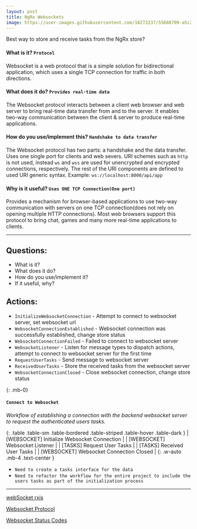 ```yaml
---
layout: post
title: NgRx Websockets
image: https://user-images.githubusercontent.com/18272237/55688709-a5c2c300-5949-11e9-88c5-dc44b25dc963.png
---
```

Best way to store and receive tasks from the NgRx store?

#### What is it? `Protocol`
Websocket is a web protocol that is a simple solution for bidirectional application, which uses a single TCP connection for traffic in both directions.

#### What does it do? `Provides real-time data`
The Websocket protocol interacts between a client web browser and web server to bring real-time data transfer from and to the server. It enables two-way communication between the client & server to produce real-time applications.

#### How do you use/implement this? `Handshake to data transfer`
The Websocket protocol has two parts: a handshake and the data transfer. Uses one single port for clients and web severs. URI schemes such as `http` is not used, instead `ws` and `wss` are used for unencrypted and encrypted connections, respectively. The rest of the URI components are defined to used URI generic syntax.
Example: `ws://localhost:8000/api/app`  

#### Why is it useful? `Uses ONE TCP Connection(One port)`
Provides a mechanism for browser-based applications to use two-way communication with servers on one TCP connection(does not rely on opening multiple HTTP connections). Most web browsers support this protocol to bring chat, games and many more real-time applications to clients.

---
## Questions:
* What is it?
* What does it do?
* How do you use/implement it?
* If it useful, why?


## Actions:
* `InitializeWebsocketConnection` - Attempt to connect to websocket server, set websocket url
* `WebsocketConnectionEstablished` - Websocket connection was successfully established, change store status
* `WebsocketConnectionFailed` - Failed to connect to websocket server
* `WebsocketListener` - Listen for message types to dispatch actions, attempt to connect to websocket server for the first time
* `RequestUserTasks` - Send message to websocket server
* `ReceivedUserTasks` - Store the received tasks from the websocket server
* `WebsocketConnectionClosed` - Close websocket connection, change store status


{: .mb-0}
#### `Connect to Websocket`
<em> Workflow of establishing a connection with the backend websocket server to request the authenticated users tasks. </em>

{: .table .table-sm .table-bordered .table-striped .table-hover .table-dark }
| [WEBSOCKET] Initialize Websocket Connection       |
| [WEBSOCKET] Websocket Listener                    |
| [TASKS] Request User Tasks                        |
| [TASKS] Received User Tasks                       |
| [WEBSOCKET] Websocket Connection Closed           |
{: .w-auto .mb-4 .text-center }

* `Need to create a tasks interface for the data`
* `Need to refactor the workflow for the entire project to include the users tasks as part of the initialization process`


***
[webSocket rxjs](https://rxjs-dev.firebaseapp.com/api/webSocket/webSocket)

[Websocket Protocol](https://tools.ietf.org/html/rfc6455)

[Websocket Status Codes](https://tools.ietf.org/html/rfc6455#section-7.4)

